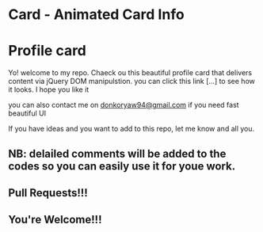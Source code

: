 # Card - Animated Card Info

# Profile card

Yo! welcome to my repo. Chaeck ou this beautiful profile card that delivers content 
via jQuery DOM manipulstion. you can click this link [...] to see how it looks. I hope you like it

you can also contact me on donkoryaw94@gmail.com if you need fast beautiful UI

If you have ideas and you want to add to this repo, let me know and all you.

## NB: delailed comments will be added to the codes so you can easily use it for youe work.

## Pull Requests!!!

## You're Welcome!!!
